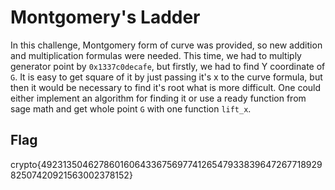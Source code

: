 # Montgomery's Ladder

In this challenge, Montgomery form of curve was provided, so new addition and multiplication formulas were needed. This time, we had to multiply generator point by `0x1337c0decafe`, but firstly, we had to find Y coordinate of `G`. It is easy to get square of it by just passing it's x to the curve formula, but then it would be necessary to find it's root what is more difficult. One could either implement an algorithm for finding it or use a ready function from sage math and get whole point `G` with one function `lift_x`.

## Flag

crypto{49231350462786016064336756977412654793383964726771892982507420921563002378152}